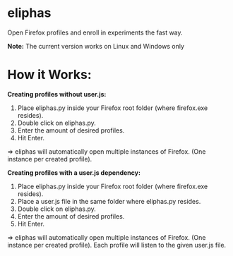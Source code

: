 # eliphas
Open Firefox profiles and enroll in experiments the fast way.

**Note:** The current version works on Linux and Windows only

# How it Works:

**Creating profiles without user.js:**

1. Place eliphas.py inside your Firefox root folder (where firefox.exe resides).
2. Double click on eliphas.py.
3. Enter the amount of desired profiles.
4. Hit Enter.

=> eliphas will automatically open multiple instances of Firefox. (One instance per created profile).

**Creating profiles with a user.js dependency:**

1. Place eliphas.py inside your Firefox root folder (where firefox.exe resides).
2. Place a user.js file in the same folder where eliphas.py resides.
3. Double click on eliphas.py.
4. Enter the amount of desired profiles.
5. Hit Enter.

=> eliphas will automatically open multiple instances of Firefox. (One instance per created profile). Each profile will listen to the given user.js file.
